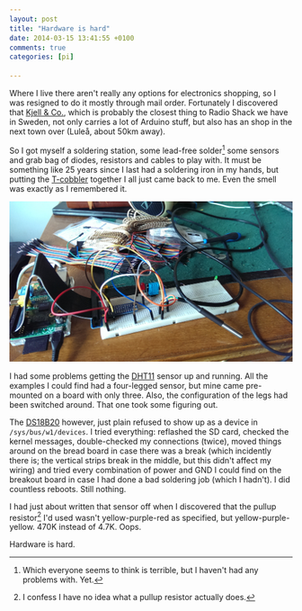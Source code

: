 ```yaml
---
layout: post
title: "Hardware is hard"
date: 2014-03-15 13:41:55 +0100
comments: true
categories: [pi]

---
```


Where I live there aren't really any options for electronics shopping,
so I was resigned to do it mostly through mail order. Fortunately I
discovered that [Kjell & Co.][kjell], which is probably the closest
thing to Radio Shack we have in Sweden, not only carries a lot of
Arduino stuff, but also has an shop in the next town over (Luleå,
about 50km away).

So I got myself a soldering station, some lead-free solder[^1] some
sensors and grab bag of diodes, resistors and cables to play with. It
must be something like 25 years since I last had a soldering iron in
my hands, but putting the [T-cobbler][cobbler] together I all just
came back to me. Even the smell was exactly as I remembered it.

![](/media/images/wired.jpg)

I had some problems getting the [DHT11][dht11] sensor up and
running. All the examples I could find had a four-legged sensor, but
mine came pre-mounted on a board with only three. Also, the
configuration of the legs had been switched around. That one took some
figuring out.

The [DS18B20][ds18b20] however, just plain refused to show up as a
device in `/sys/bus/w1/devices`. I tried everything: reflashed the SD
card, checked the kernel messages, double-checked my connections
(twice), moved things around on the bread board in case there was a
break (which incidently there is; the vertical strips break in the
middle, but this didn't affect my wiring) and tried every combination
of power and GND I could find on the breakout board in case I had done
a bad soldering job (which I hadn't). I did countless reboots. Still
nothing.

I had just about written that sensor off when I discovered that the
pullup resistor[^2] I'd used wasn't yellow-purple-red as specified, but
yellow-purple-yellow. 470K instead of 4.7K. Oops.

Hardware is hard. 

[^1]: Which everyone seems to think is terrible, but I haven't had any problems with. Yet.
[^2]: I confess I have no idea what a pullup resistor actually does.

[kjell]:http://kjell.com/
[cobbler]:http://www.adafruit.com/products/1105
[dht11]:http://www.adafruit.com/products/386
[ds18b20]:http://www.adafruit.com/products/381
